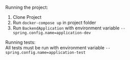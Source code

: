 Running the project:
1. Clone Project
2. Run `docker-compose up` in project folder
3. Run `BackendApplication` with environment variable `--spring.config.name=application-dev`

Running tests:  
All tests must be run with environment variable `--spring.config.name=application-test`